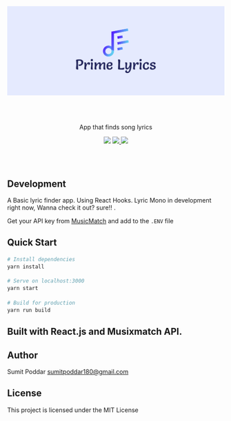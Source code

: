 <p align="center">
<img src="src/assets/imgs/cover.png" alt="prime lyrics cover image" style="border-rdius:10px">
</p>
<br />
<br />
<p align="center"> App that finds song lyrics</p>

<p align="center">
  <a href="#"><img src="https://img.shields.io/badge/Maintained-Yes-green.svg?style=flat-square.svg"></a>
 <a href="https://mobile.twitter.com/SumitChandra225">
    <img src="https://img.shields.io/badge/twitter-Sumit%20Poddar-blue.svg?style=flat-square.svg"/>
  </a>
  <a href="https://amblruzgzqmnmxdqimfdag-on.drv.tw/sumititech.in/">
    <img src="https://img.shields.io/badge/support-Try%20Sumit-orange.svg?style=flat-square.svg"/>
  </a>
</p>

<br />
<br />

## Development

A Basic lyric finder app. Using React Hooks. Lyric Mono in development right now, Wanna check it out? sure!! .

Get your API key from [MusicMatch](/) and add to the `.ENV` file

## Quick Start

```bash
# Install dependencies
yarn install

# Serve on localhost:3000
yarn start

# Build for production
yarn run build
```

## Built with React.js and Musixmatch API.

## Author

Sumit Poddar [sumitpoddar180@gmail.com](mailto:sumitpoddar180@gmail.com)

## License

This project is licensed under the MIT License
